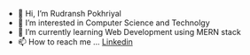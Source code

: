 - 👋 Hi, I’m Rudransh Pokhriyal
- 👀 I’m interested in Computer Science and Technolgy
- 🌱 I’m currently learning Web Development using MERN stack
- 📫 How to reach me ... <a href="https://www.linkedin.com/in/rudransh-pokhriyal-79a71615b/" target="_blank">Linkedin</a>
<!---
rudransh-pokhriyal/rudransh-pokhriyal is a ✨ special ✨ repository because its `README.md` (this file) appears on your GitHub profile.
You can click the Preview link to take a look at your changes.
--->
